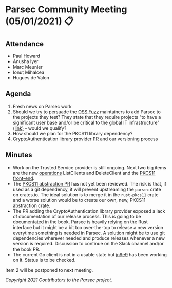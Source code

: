 # Parsec Community Meeting (05/01/2021) 📋

## Attendance

- Paul Howard
- Anusha Iyer
- Marc Meunier
- Ionuț Mihalcea
- Hugues de Valon

## Agenda

1. Fresh news on Parsec work
2. Should we try to persuade the [OSS Fuzz](https://google.github.io/oss-fuzz/) maintainers to add
   Parsec to the projects they test? They state that they require projects "to have a significant
   user base and/or be critical to the global IT infrastructure"
   [(link)](https://google.github.io/oss-fuzz/getting-started/accepting-new-projects/) - would we
   qualify?
3. How should we plan for the PKCS11 library dependency?
4. CryptoAuthentication library provider [PR](https://github.com/parallaxsecond/parsec/pull/303) and
   our versioning process

## Minutes

- Work on the Trusted Service provider is still ongoing. Next two big items are the new
   [operations](https://github.com/parallaxsecond/parsec/issues/293) ListClients and DeleteClient
   and the [PKCS11 front-end](https://github.com/parallaxsecond/parsec/issues/291).
- The [PKCS11 abstraction PR](https://github.com/mheese/rust-pkcs11/pull/43) has not yet been
   reviewed. The risk is that, if used as a git dependency, it will prevent upstreaming the `parsec`
   crate on crates.io. The ideal solution is to merge it in the `rust-pkcs11` crate and a worse
   solution would be to create our own, new, PKCS11 abstraction crate.
- The PR adding the CryptoAuthentication library provider exposed a lack of documentation of our
   release process. This is going to be documentated in the book. Parsec is heavily relying on the
   Rust interface but it might be a bit too over-the-top to release a new version everytime
   something is needed in Parsec. A solution might be to use git dependencies wherever needed and
   produce releases whenever a new version is required. Discussion to continue on the Slack channel
   and/or the book PR.
- The current Go client is not in a usable state but [jn9e9](https://github.com/jn9e9) has been
   working on it. Status is to be checked.

Item 2 will be postponed to next meeting.

*Copyright 2021 Contributors to the Parsec project.*
